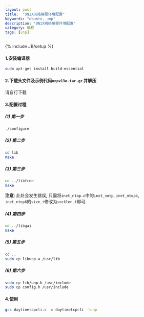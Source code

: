```yaml
---
layout: post
title:  "UNIX网络编程环境配置"
keywords: "ubuntu, unp"
description: "UNIX网络编程环境配置"
category: 编程
tags: [unp]
---
```


{% include JB/setup %}

#### 1.安装编译器
```bash
sudo apt-get install build-essential
```

#### 2.下载头文件及示例代码`unpv13e.tar.gz` 并解压

请自行下载

#### 3.配置过程

##### (1) 第一步
```bash
./configure
```

##### (2) 第二步
```bash
cd lib
make
```
<!--break-->

##### (3) 第三步
```bash
cd ../libfree
make
```
**注意**: 此处会发生错误, 只需将`inet_ntop.c`中的`inet_notp`, `inet_ntop4`, `inet_ntop6`的`size_t`修改为`socklen_t`即可.

##### (4) 第四步
```bash
cd ../libgai
make
```

##### (5) 第五步
```bash
cd ..
sudo cp libunp.a /usr/lib
```
##### (6) 第六步
```bash
sudo cp lib/unp.h /usr/include
sudo cp config.h /usr/include
```

#### 4.使用
```bash
gcc daytimetcpcli.c -o daytimetcpcli -lunp
```
